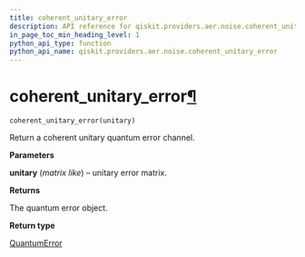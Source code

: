 ```yaml
---
title: coherent_unitary_error
description: API reference for qiskit.providers.aer.noise.coherent_unitary_error
in_page_toc_min_heading_level: 1
python_api_type: function
python_api_name: qiskit.providers.aer.noise.coherent_unitary_error
---
```


# coherent\_unitary\_error[¶](#coherent-unitary-error "Permalink to this headline")

<span id="qiskit.providers.aer.noise.coherent_unitary_error" />

`coherent_unitary_error(unitary)`

Return a coherent unitary quantum error channel.

**Parameters**

**unitary** (*matrix like*) – unitary error matrix.

**Returns**

The quantum error object.

**Return type**

[QuantumError](qiskit.providers.aer.noise.QuantumError "qiskit.providers.aer.noise.QuantumError")

